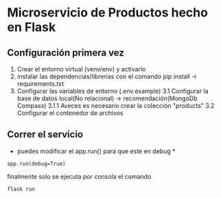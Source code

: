 # Microservicio de Productos hecho en Flask

## Configuración primera vez
1. Crear el entorno virtual (venv/env) y activarlo
2. instalar las dependencias/librerias con el comando pip install -r requirements.txt
3. Configurar las variables de entorno (.env.example)
    3.1 Configurar la base de datos local(No relacional) -> recomendación(MongoDb Compass)
        3.1.1 Aveces es necesario crear la colección "products"
    3.2 Configurar el contenedor de archivos

## Correr el servicio
* puedes modificar el app.run() para que este en debug *

```
app.run(debug=True)
```
finalmente solo se ejecuta por consola el comando 

```
flask run
```

